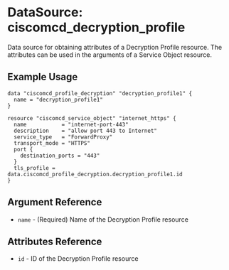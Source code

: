 # DataSource: ciscomcd_decryption_profile
Data source for obtaining attributes of a Decryption Profile resource.  The attributes can be used in the arguments of a Service Object resource.

## Example Usage
```hcl
data "ciscomcd_profile_decryption" "decryption_profile1" {
  name = "decryption_profile1"
}

resource "ciscomcd_service_object" "internet_https" {
  name           = "internet-port-443"
  description    = "allow port 443 to Internet"
  service_type   = "ForwardProxy"
  transport_mode = "HTTPS"
  port {
    destination_ports = "443"
  }
  tls_profile = data.ciscomcd_profile_decryption.decryption_profile1.id
}
```

## Argument Reference
* `name` - (Required) Name of the Decryption Profile resource

## Attributes Reference
* `id` - ID of the Decryption Profile resource
